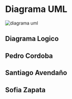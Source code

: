 # Diagrama UML

![diagrama uml](https://user-images.githubusercontent.com/54405879/67258137-d1744900-f454-11e9-8c7b-1c9172e06ee6.jpg)

## Diagrama Logico


## Pedro Cordoba
## Santiago Avendaño
## Sofia Zapata

